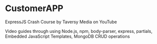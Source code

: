 # CustomerAPP
ExpressJS Crash Course by Taversy Media on YouTube

Video guides through using Node.js, npm, body-parser, express, partials, Embedded JavaScript Templates, MongoDB CRUD operations
